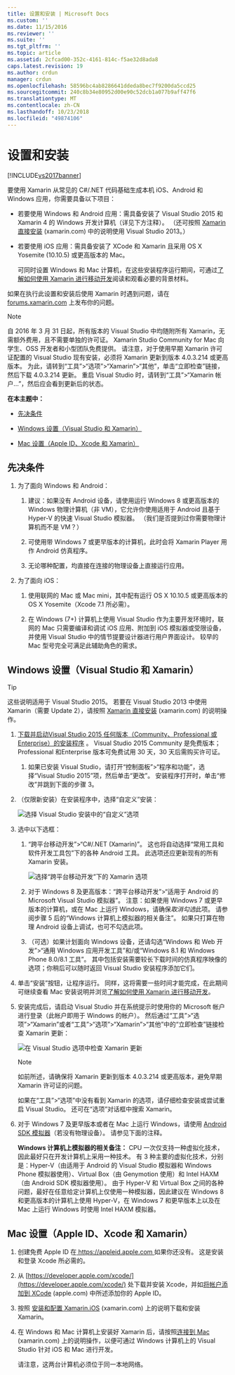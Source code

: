 ```yaml
---
title: 设置和安装 | Microsoft Docs
ms.custom: ''
ms.date: 11/15/2016
ms.reviewer: ''
ms.suite: ''
ms.tgt_pltfrm: ''
ms.topic: article
ms.assetid: 2cfcad00-352c-4161-814c-f5ae32d8ada8
caps.latest.revision: 19
ms.author: crdun
manager: crdun
ms.openlocfilehash: 58596bc4ab8286641ddeda8bec7f9200da5ccd25
ms.sourcegitcommit: 240c8b34e80952d00e90c52dcb1a077b9aff47f6
ms.translationtype: MT
ms.contentlocale: zh-CN
ms.lasthandoff: 10/23/2018
ms.locfileid: "49874106"
---
```

# <a name="setup-and-install"></a>设置和安装
[!INCLUDE[vs2017banner](../includes/vs2017banner.md)]

  
要使用 Xamarin 从常见的 C#/.NET 代码基础生成本机 iOS、Android 和 Windows 应用，你需要具备以下项目：  
  
- 若要使用 Windows 和 Android 应用：需具备安装了 Visual Studio 2015 和 Xamarin 4 的 Windows 开发计算机（详见下方注释）。 （还可按照 [Xamarin 直接安装](https://developer.xamarin.com/guides/cross-platform/getting_started/requirements/#install) (xamarin.com) 中的说明使用 Visual Studio 2013。）   
  
- 若要使用 iOS 应用：需具备安装了 XCode 和 Xamarin 且采用 OS X Yosemite (10.10.5) 或更高版本的 Mac。  
  
  可同时设置 Windows 和 Mac 计算机，在这些安装程序运行期间，可通过[了解如何使用 Xamarin 进行移动开发](../cross-platform/learn-about-mobile-development-with-xamarin.md)阅读和观看必要的背景材料。  
 
如果在执行此设置和安装后使用 Xamarin 时遇到问题，请在 [ forums.xamarin.com](http://forums.xamarin.com/) 上发布你的问题。
  
> [!NOTE]
>  自 2016 年 3 月 31 日起，所有版本的 Visual Studio 中均随附所有 Xamarin，无需额外费用，且不需要单独的许可证。 Xamarin Studio Community for Mac 向学生、OSS 开发者和小型团队免费提供。 请注意，对于使用早期 Xamarin 许可证配置的 Visual Studio 现有安装，必须将 Xamarin 更新到版本 4.0.3.214 或更高版本。 为此，请转到“工具”>“选项”>“Xamarin”>“其他”，单击“立即检查”链接，然后下载 4.0.3.214 更新。 重启 Visual Studio 时，请转到“工具”>“Xamarin 帐户...”，然后应会看到更新后的状态。  
  
 **在本主题中：**  
  
-   [先决条件](#prereq)  
  
-   [Windows 设置（Visual Studio 和 Xamarin）](#windows)  
  
-   [Mac 设置（Apple ID、Xcode 和 Xamarin）](#mac)  
  
##  <a name="prereq"></a> 先决条件  
  
1.  为了面向 Windows 和 Android：  
  
    1.  建议：如果没有 Android 设备，请使用运行 Windows 8 或更高版本的 Windows 物理计算机（非 VM），它允许你使用适用于 Android 且基于 Hyper-V 的快速 Visual Studio 模拟器。 （我们是否提到过你需要物理计算机而不是 VM？）  
  
    1.  可使用带 Windows 7 或更早版本的计算机，此时会将 Xamarin Player 用作 Android 仿真程序。 
    
    1. 无论哪种配置，均直接在连接的物理设备上直接运行应用。  
  
1.  为了面向 iOS：  
  
    1.  使用联网的 Mac 或 Mac mini，其中配有运行 OS X 10.10.5 或更高版本的 OS X Yosemite（Xcode 7.1 所必需）。  
  
    1.  在 Windows (7+) 计算机上使用 Visual Studio 作为主要开发环境时，联网的 Mac 只需要编译和调试 iOS 应用、附加到 iOS 模拟器或受限设备，并使用 Visual Studio 中的情节提要设计器进行用户界面设计。 较早的 Mac 型号完全可满足此辅助角色的需求。  
  
##  <a name="windows"></a>Windows 设置（Visual Studio 和 Xamarin）  
  
> [!TIP]
>  这些说明适用于 Visual Studio 2015。 若要在 Visual Studio 2013 中使用 Xamarin（需要 Update 2），请按照 [ Xamarin 直接安装](https://developer.xamarin.com/guides/cross-platform/getting_started/requirements/#install) (xamarin.com) 的说明操作。  
  
1. [下载并启动Visual Studio 2015 任何版本（Community、Professional 或 Enterprise）的安装程序](https://www.visualstudio.com/en-us/downloads/download-visual-studio-vs.aspx) 。 Visual Studio 2015 Community 是免费版本；Professional 和Enterprise 版本可免费试用 30 天，30 天后需购买许可证。  
  
   1.  如果已安装 Visual Studio，请打开“控制面板”>“程序和功能”，选择“Visual Studio 2015”项，然后单击“更改”。 安装程序打开时，单击“修改”并跳到下面的步骤 3。  
  
2. （仅限新安装）在安装程序中，选择“自定义”安装：  
  
    ![选择 Visual Studio 安装中的“自定义”选项](../cross-platform/media/cross-plat-xamarin-setup-1.png "Cross-Plat Xamarin Setup 1")  
  
3. 选中以下选框：  
  
   1.  “跨平台移动开发”>“C#/.NET (Xamarin)”。 这也将自动选择“常用工具和软件开发工具包”下的各种 Android 工具。 此选项还应更新现有的所有 Xamarin 安装。  
  
        ![选择“跨平台移动开发”下的 Xamarin 选项](../cross-platform/media/cross-plat-xamarin-setup-2.png "Cross-Plat Xamarin Setup 2")  
  
   2.  对于 Windows 8 及更高版本：“跨平台移动开发”>“适用于 Android 的 Microsoft Visual Studio 模拟器”。 注意：如果使用 Windows 7 或更早版本的计算机，或在 Mac 上运行 Windows，请确保*取消勾选*此项。 请参阅步骤 5 后的“Windows 计算机上模拟器的相关备注”。 如果只打算在物理 Android 设备上调试，也可不勾选此项。  
  
   3.  （可选）如果计划面向 Windows 设备，还请勾选“Windows 和 Web 开发”>“通用 Windows 应用开发工具”和/或“Windows 8.1 和 Windows Phone 8.0/8.1 工具”。 其中包括安装需要较长下载时间的仿真程序映像的选项；你稍后可以随时返回 Visual Studio 安装程序添加它们。  
  
4. 单击“安装”按钮，让程序运行。 同样，这将需要一些时间才能完成，在此期间可继续查看 Mac 安装说明并浏览[了解如何使用 Xamarin 进行移动开发](../cross-platform/learn-about-mobile-development-with-xamarin.md)。  
  
5. 安装完成后，请启动 Visual Studio 并在系统提示时使用你的 Microsoft 帐户进行登录（此帐户即用于 Windows 的帐户）。 然后通过“工具”>“选项”>“Xamarin”或者“工具”>“选项”>“Xamarin”>“其他”中的“立即检查”链接检查 Xamarin 更新：  
  
    ![在 Visual Studio 选项中检查 Xamarin 更新](../cross-platform/media/cross-plat-xamarin-setup-3.png "Cross-Plat Xamarin Setup 3")  
  
   > [!NOTE]
   >  如前所述，请确保将 Xamarin 更新到版本 4.0.3.214 或更高版本，避免早期 Xamarin 许可证的问题。  

   如果在“工具”>“选项”中没有看到 Xamarin 的选项，请仔细检查安装或尝试重启 Visual Studio。 还可在“选项”对话框中搜索 Xamarin。
      
6. 对于 Windows 7 及更早版本或者在 Mac 上运行 Windows，请使用 [Android SDK 模拟器](https://developer.xamarin.com/guides/android/deployment,_testing,_and_metrics/debug-on-emulator/android-sdk-emulator/)（若没有物理设备）。 请参见下面的注释。  
  
   **Windows 计算机上模拟器的相关备注：** CPU 一次仅支持一种虚拟化技术，因此最好只在开发计算机上采用一种技术。 有 3 种主要的虚拟化技术，分别是：Hyper-V（由适用于 Android 的 Visual Studio 模拟器和 Windows Phone 模拟器使用）、Virtual Box（由 Genymotion 使用）和 Intel HAXM（由 Android SDK 模拟器使用）。 由于 Hyper-V 和 Virtual Box 之间的各种问题，最好在任意给定计算机上仅使用一种模拟器，因此建议在 Windows 8 和更高版本的计算机上使用 Hyper-V，在 Windows 7 和更早版本上以及在 Mac 上运行 Windows 时使用 Intel HAXM 模拟器。  
  
##  <a name="mac"></a>Mac 设置（Apple ID、Xcode 和 Xamarin）  
  
1.  创建免费 Apple ID 在[ https://appleid.apple.com ](https://appleid.apple.com/)如果你还没有。 这是安装和登录 Xcode 所必需的。  
  
2.  从 [https://developer.apple.com/xcode/](https://developer.apple.com/xcode/) 处下载并安装 Xcode，并如[将帐户添加到 XCode](https://developer.apple.com/library/content/documentation/IDEs/Conceptual/AppStoreDistributionTutorial/AddingYourAccounttoXcode/AddingYourAccounttoXcode.html#//apple_ref/doc/uid/TP40013839-CH40-SW1) (apple.com) 中所述添加你的 Apple ID。  
  
3.  按照 [安装和配置 Xamarin.iOS](http://developer.xamarin.com/guides/ios/getting_started/installation/mac/) (xamarin.com) 上的说明下载和安装 Xamarin。  
  
4.  在 Windows 和 Mac 计算机上安装好 Xamarin 后，请按照[连接到 Mac](http://developer.xamarin.com/guides/ios/getting_started/installation/windows/xamarin-mac-agent/) (xamarin.com) 上的说明操作，以便可通过 Windows 计算机上的 Visual Studio 针对 iOS 和 Mac 进行开发。  
  
     请注意，这两台计算机必须位于同一本地网络。

